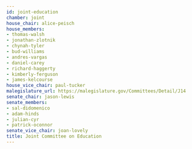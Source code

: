 ```yaml
---
id: joint-education
chamber: joint
house_chair: alice-peisch
house_members:
- thomas-walsh
- jonathan-zlotnik
- chynah-tyler
- bud-williams
- andres-vargas
- daniel-carey
- richard-haggerty
- kimberly-ferguson
- james-kelcourse
house_vice_chair: paul-tucker
malegislature_url: https://malegislature.gov/Committees/Detail/J14
senate_chair: jason-lewis
senate_members:
- sal-didomenico
- adam-hinds
- julian-cyr
- patrick-oconnor
senate_vice_chair: joan-lovely
title: Joint Committee on Education
---
```

